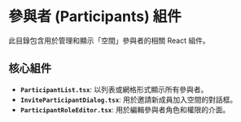 # 參與者 (Participants) 組件

此目錄包含用於管理和顯示「空間」參與者的相關 React 組件。

## 核心組件

- **`ParticipantList.tsx`**: 以列表或網格形式顯示所有參與者。
- **`InviteParticipantDialog.tsx`**: 用於邀請新成員加入空間的對話框。
- **`ParticipantRoleEditor.tsx`**: 用於編輯參與者角色和權限的介面。
